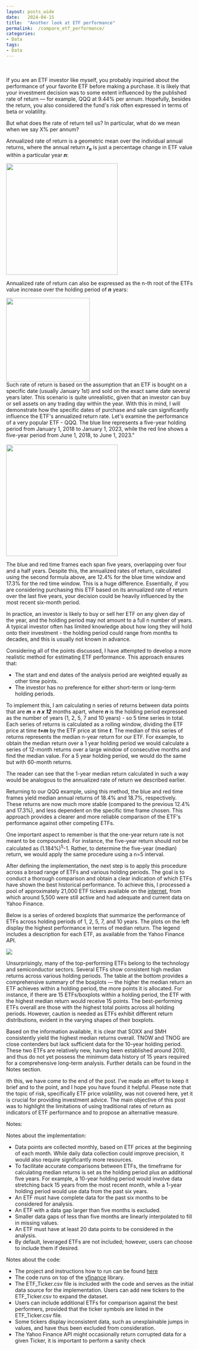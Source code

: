```yaml
---
layout: posts_wide
date:   2024-04-15
title:  "Another look at ETF performance"
permalink:  /compare_etf_performance/
categories: 
- Data
tags:
- Data
---
```

<br><br>
If you are an ETF investor like myself, you probably inquiried about the performance of your favorite ETF before making a purchase. It is likely that your investment decision was to some extent influenced by the published rate of return — for example, QQQ at 9.44% per annum. Hopefully, besides the return, you also considered the fund's risk often expressed in terms of beta or volatility.

But what does the rate of return tell us? In particular, what do we mean when we say X% per annum?

Annualized rate of return is a geometric mean over the individual annual returns, where the annual return ***r<sub>n</sub>*** is just a percentage change in ETF value within a particular year ***n***:

<img src= "/assets/images/2024-04-15-ETF-compare/annual_return.png"  width="300"/>

Annualized rate of return can also be expressed as the n-th root of the ETFs value increase over the holding period of ***n*** years: 

<img src= "/assets/images/2024-04-15-ETF-compare/annual_return_2.png" width="225"/>

<br>
Such rate of return is based on the assumption that an ETF is bought on a specific date (usually January 1st) and sold on the exact same date several years later. This scenario is quite unrealistic, given that an investor can buy or sell assets on any trading day within the year. With this in mind, I will demonstrate how the specific dates of purchase and sale can significantly influence the ETF's annualized return rate. Let's examine the performance of a very popular ETF - QQQ. The blue line represents a five-year holding period from January 1, 2018 to January 1, 2023, while the red line shows a five-year period from June 1, 2018, to June 1, 2023."
<br><br>
<img src= "/assets/images/2024-04-15-ETF-compare/qqq.png" width="300" class="center_70"/>

The blue and red time frames each span five years, overlapping over four and a half years. Despite this, the annualized rates of return, calculated using the second formula above, are 12.4% for the blue time window and 17.3% for the red time window. This is a huge difference. Essentially, if you are considering purchasing this ETF based on its annualized rate of return over the last five years, your decision could be heavily influenced by the most recent six-month period.

In practice, an investor is likely to buy or sell her ETF on any given day of the year, and the holding period may not amount to a full n number of years. A typical investor often has limited knowledge about how long they will hold onto their investment - the holding period could range from months to decades, and this is usually not known in advance.

Considering all of the points discussed, I have attempted to develop a more realistic method for estimating ETF performance. This approach ensures that:

- The start and end dates of the analysis period are weighted equally as other time points.
- The investor has no preference for either short-term or long-term holding periods.

To implement this, I am calculating n series of returns between data points that are ***m = n x 12*** months apart, where ***n*** is the holding period expressed as the number of years (1, 2, 5, 7 and 10 years) - so 5 time series in total. Each series of returns is calculated as a rolling window, dividing the ETF price at time ***t+m*** by the ETF price at time ***t***. The median of this series of returns represents the median n-year return for our ETF. For example, to obtain the median return over a 1 year holding period we would calculate a series of 12-month returns over a large window of consecutive months and find the median value. For a 5 year holding period, we would do the same but with 60-month returns.

The reader can see that the 1-year median return calculated in such a way would be analogous to the annualized rate of return we described earlier.

Returning to our QQQ example, using this method, the blue and red time frames yield median annual returns of 18.4% and 18.7%, respectively. These returns are now much more stable (compared to the previous 12.4% and 17.3%), and less dependent on the specific time frame chosen. This approach provides a clearer and more reliable comparison of the ETF's performance against other competing ETFs.

One important aspect to remember is that the one-year return rate is not meant to be compounded.  For instance, the five-year return should not be calculated as (1.184%)<sup>5</sup>-1. Rather, to determine the five-year (median) return, we would apply the same procedure using a n=5 interval.

After defining the implementation, the next step is to apply this procedure across a broad range of ETFs and various holding periods. The goal is to conduct a thorough comparison and obtain a clear indication of which ETFs have shown the best historical performance. To achieve this, I processed a pool of approximately 21,000 ETF tickers available on the [internet](https://github.com/MichaelDz6/Yahoo_Finance_ETFs_Web_Scraper/blob/master/ETFs_Tickers.csv), from which around 5,500 were still active and had adequate and current data on Yahoo Finance.

Below is a series of ordered boxplots that summarize the performance of ETFs across holding periods of 1, 2, 5, 7, and 10 years. The plots on the left display the highest performance in terms of median return. The legend includes a description for each ETF, as available from the Yahoo Finance API.

<img src= "/assets/images/2024-04-15-ETF-compare/boxplots.png" >

Unsurprisingly, many of the top-performing ETFs belong to the technology and semiconductor sectors. Several ETFs show consistent high median returns across various holding periods. The table at the bottom provides a comprehensive summary of the boxplots — the higher the median return an ETF achieves within a holding period, the more points it is allocated. For instance, if there are 15 ETFs/boxplots within a holding period, the ETF with the highest median return would receive 15 points. The best-performing ETFs overall are those with the highest total points across all holding periods. However, caution is needed as ETFs exhibit different return distributions, evident in the varying shapes of their boxplots.

Based on the information available, it is clear that SOXX and SMH consistently yield the highest median returns overall. TNOW and TNOG are close contenders but lack sufficient data for the 10-year holding period. These two ETFs are relatively new, having been established around 2010, and thus do not yet possess the minimum data history of 15 years required for a comprehensive long-term analysis. Further details can be found in the Notes section.

ith this, we have come to the end of the post. I've made an effort to keep it brief and to the point, and I hope you have found it helpful. Please note that the topic of risk, specifically ETF price volatility, was not covered here, yet it is crucial for providing investment advice. The main objective of this post was to highlight the limitations of using traditional rates of return as indicators of ETF performance and to propose an alternative measure.


Notes:

Notes about the implementation:
- Data points are collected monthly, based on ETF prices at the beginning of each month. While daily data collection could improve precision, it would also require significantly more resources.
- To facilitate accurate comparisons between ETFs, the timeframe for calculating median returns is set as the holding period plus an additional five years. For example, a 10-year holding period would involve data stretching back 15 years from the most recent month, while a 1-year holding period would use data from the past six years.
- An ETF must have complete data for the past six months to be considered for analysis.
- An ETF with a data gap larger than five months is excluded.
- Smaller data gaps of less than five months are linearly interpolated to fill in missing values.
- An ETF must have at least 20 data points to be considered in the analysis.
- By default, leveraged ETFs are not included; however, users can choose to include them if desired.


Notes about the code:
- The project and instructions how to run can be found [here](https://github.com/maleckicoa/ETF_compare)
- The code runs on top of the [yfinance](https://pypi.org/project/yfinance/) library.
- The ETF_Ticker.csv file is included with the code and serves as the initial data source for the implementation. Users can add new tickers to the ETF_Ticker.csv to expand the dataset.
- Users can include additional ETFs for comparison against the best performers, provided that the ticker symbols are listed in the ETF_Ticker.csv file.
- Some tickers display inconsistent data, such as unexplainable jumps in values, and have thus been excluded from consideration.
- The Yahoo Finance API might occasionally return corrupted data for a given Ticker, it is important to perform a sanity check 





